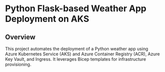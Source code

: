 # Python Flask-based Weather App Deployment on AKS

## Overview
This project automates the deployment of a Python weather app using Azure Kubernetes Service (AKS) and Azure Container Registry (ACR), Azure Key Vault, and Ingress. It leverages Bicep templates for infrastructure provisioning. 